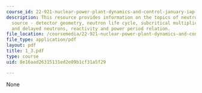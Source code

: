 ```yaml
---
course_id: 22-921-nuclear-power-plant-dynamics-and-control-january-iap-2006
description: This resource provides information on the topics of neutron sources,
  source - detector geometry, neutron life cycle, subcritical multiplication, prompt
  and delayed neutrons, reactivity and power period relation.
file_location: /coursemedia/22-921-nuclear-power-plant-dynamics-and-control-january-iap-2006/8e16aad26315131ed2e89b1cf31a5f29_1_3.pdf
file_type: application/pdf
layout: pdf
title: 1_3.pdf
type: course
uid: 8e16aad26315131ed2e89b1cf31a5f29

---
```

None
